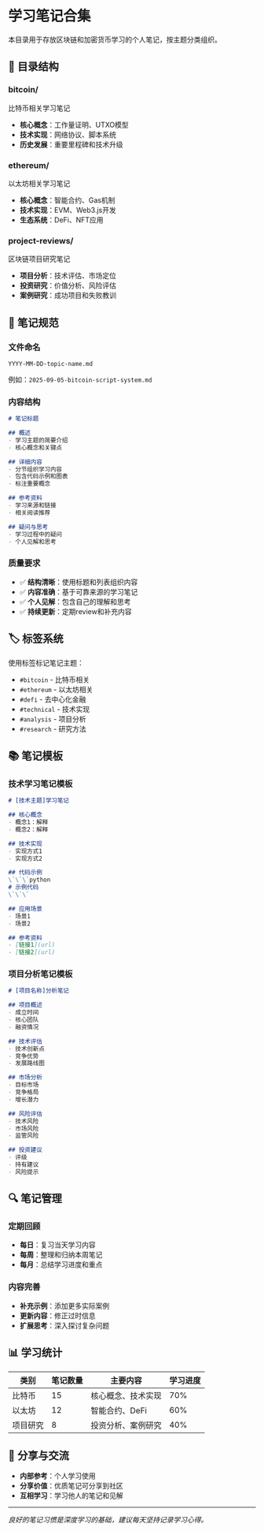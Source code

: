 # 学习笔记合集

本目录用于存放区块链和加密货币学习的个人笔记，按主题分类组织。

## 📁 目录结构

### bitcoin/
比特币相关学习笔记
- **核心概念**：工作量证明、UTXO模型
- **技术实现**：网络协议、脚本系统
- **历史发展**：重要里程碑和技术升级

### ethereum/
以太坊相关学习笔记
- **核心概念**：智能合约、Gas机制
- **技术实现**：EVM、Web3.js开发
- **生态系统**：DeFi、NFT应用

### project-reviews/
区块链项目研究笔记
- **项目分析**：技术评估、市场定位
- **投资研究**：价值分析、风险评估
- **案例研究**：成功项目和失败教训

## 📝 笔记规范

### 文件命名
```
YYYY-MM-DD-topic-name.md
```
例如：`2025-09-05-bitcoin-script-system.md`

### 内容结构
```markdown
# 笔记标题

## 概述
- 学习主题的简要介绍
- 核心概念和关键点

## 详细内容
- 分节组织学习内容
- 包含代码示例和图表
- 标注重要概念

## 参考资料
- 学习来源和链接
- 相关阅读推荐

## 疑问与思考
- 学习过程中的疑问
- 个人见解和思考
```

### 质量要求
- ✅ **结构清晰**：使用标题和列表组织内容
- ✅ **内容准确**：基于可靠来源的学习笔记
- ✅ **个人见解**：包含自己的理解和思考
- ✅ **持续更新**：定期review和补充内容

## 🏷️ 标签系统

使用标签标记笔记主题：
- `#bitcoin` - 比特币相关
- `#ethereum` - 以太坊相关
- `#defi` - 去中心化金融
- `#technical` - 技术实现
- `#analysis` - 项目分析
- `#research` - 研究方法

## 📚 笔记模板

### 技术学习笔记模板
```markdown
# [技术主题]学习笔记

## 核心概念
- 概念1：解释
- 概念2：解释

## 技术实现
- 实现方式1
- 实现方式2

## 代码示例
\`\`\`python
# 示例代码
\`\`\`

## 应用场景
- 场景1
- 场景2

## 参考资料
- [链接1](url)
- [链接2](url)
```

### 项目分析笔记模板
```markdown
# [项目名称]分析笔记

## 项目概述
- 成立时间
- 核心团队
- 融资情况

## 技术评估
- 技术创新点
- 竞争优势
- 发展路线图

## 市场分析
- 目标市场
- 竞争格局
- 增长潜力

## 风险评估
- 技术风险
- 市场风险
- 监管风险

## 投资建议
- 评级
- 持有建议
- 风险提示
```

## 🔍 笔记管理

### 定期回顾
- **每日**：复习当天学习内容
- **每周**：整理和归纳本周笔记
- **每月**：总结学习进度和重点

### 内容完善
- **补充示例**：添加更多实际案例
- **更新内容**：修正过时信息
- **扩展思考**：深入探讨复杂问题

## 📊 学习统计

| 类别 | 笔记数量 | 主要内容 | 学习进度 |
|------|----------|----------|----------|
| 比特币 | 15 | 核心概念、技术实现 | 70% |
| 以太坊 | 12 | 智能合约、DeFi | 60% |
| 项目研究 | 8 | 投资分析、案例研究 | 40% |

## 🤝 分享与交流

- **内部参考**：个人学习使用
- **分享价值**：优质笔记可分享到社区
- **互相学习**：学习他人的笔记和见解

---

*良好的笔记习惯是深度学习的基础，建议每天坚持记录学习心得。*
